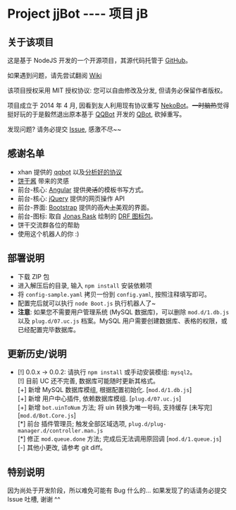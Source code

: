 # Project jjBot ---- 项目 jB

## 关于该项目
这是基于 NodeJS 开发的一个开源项目，其源代码托管于 [GitHub](https://github.com/JixunMoe/jjBot)。

如果遇到问题，请先尝试翻阅 [Wiki](https://github.com/JixunMoe/jjBot/wiki/FAQ-常见问题)

该项目授权采用 MIT 授权协议: 您可以自由修改及分发, 但请务必保留作者版权。

项目成立于 2014 年 4 月, 因看到友人利用现有协议重写 [NekoBot](https://github.com/amphineko/nekobot)。~~一时脑热~~觉得挺好玩的于是毅然退出原本基于 [QQBot](https://github.com/xhan/qqbot) 开发的 [QBot](https://github.com/JixunMoe/qbot), 砍掉重写。

发现问题? 请务必提交 [Issue](https://github.com/JixunMoe/jjBot/issues/new), 感激不尽~~

## 感谢名单
* xhan 提供的 <abbr title="参考了部分写法 ^^">qqbot</abbr> 以及[分析好的协议](https://github.com/xhan/qqbot/blob/master/protocol.md)
* [饼干酱](https://github.com/amphineko) 带来的灵感
* 前台-核心: [Angular](//angularjs.org) 提供~~灵活~~的模板书写方式。
* 前台-核心: [jQuery](//jquery.com) 提供的网页操作 API
* 前台-界面: [Bootstrap](//getbootstrap.com) 提供的~~高大上~~美观的界面。
* 前台-图标: 取自 [Jonas Rask](//jonasraskdesign.com) 绘制的 [DRF 图标包](https://www.iconfinder.com/iconsets/drf)。
* 饼干交流群各位的帮助
* 使用这个机器人的你 :)

## 部署说明
* 下载 ZIP 包
* 进入解压后的目录, 输入 `npm install` 安装依赖项
* 将 `config-sample.yaml` 拷贝一份到 `config.yaml`, 按照注释填写即可。
* 配置完后就可以执行 `node Boot.js` 执行机器人了~
* **注意**: 如果您不需要用户管理系统 (MySQL 数据库)，可以删除 `mod.d/1.db.js` 以及 `plug.d/07.uc.js` 档案。MySQL 用户需要创建数据库、表格的权限，或已经配置完毕数据库。

## 更新历史/说明
* [!] 0.0.x -> 0.0.2: 请执行 `npm install` 或手动安装模组: `mysql2`。
	<br>[!] 目前 UC 还不完善, 数据库可能随时更新其格式。
	<br>[+] 新增 MySQL 数据库模组, 根据配置初始化. [`mod.d/1.db.js`]
	<br>[+] 新增 用户中心插件, 依赖数据库模组. [`plug.d/07.uc.js`]
	<br>[+] 新增 `bot.uinToNum` 方法; 将 uin 转换为唯一号码, 支持缓存 [未写完] [`mod.d/Bot.Core.js`]
	<br>[\*] 前台 插件管理员; 触发全部区域选项, `plug.d/plug-manager.d/controller.man.js`
	<br>[\*] 修正 `mod.queue.done` 方法; 完成后无法调用原回调 [`mod.d/1.queue.js`]
	<br>[-] 其他小更改, 请参考 git diff。

## 特别说明
因为尚处于开发阶段，所以难免可能有 Bug 什么的… 如果发现了的话请务必提交 Issue 吐槽, 谢谢 ^^